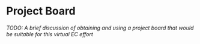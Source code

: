 # Project Board

_TODO: A brief discussion of obtaining and using a project board that would be suitable for this virtual EC effort_


